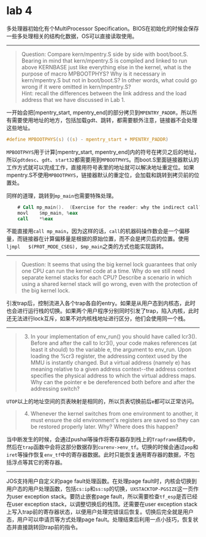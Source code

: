 # lab 4

多处理器初始化有个MultiProcessor Specification。BIOS在初始化的时候会保存一些多处理相关的结构化数据，OS可以直接读取使用。

---

> Question: Compare kern/mpentry.S side by side with boot/boot.S. Bearing in mind that kern/mpentry.S is compiled and linked to run above KERNBASE just like everything else in the kernel, what is the purpose of macro MPBOOTPHYS? Why is it necessary in kern/mpentry.S but not in boot/boot.S? In other words, what could go wrong if it were omitted in kern/mpentry.S?  
Hint: recall the differences between the link address and the load address that we have discussed in Lab 1.

一开始会把[mpentry_start, mpentry_end]的部分拷贝到`MPENTRY_PADDR`，所以所有需要使用地址的地方，包括加载gdt、跳转，都需要额外注意，链接器不会处理这些地址。

```c
#define MPBOOTPHYS(s) ((s) - mpentry_start + MPENTRY_PADDR)
```

`MPBOOTPHYS`用于计算[mpentry_start, mpentry_end]内的符号在拷贝之后的地址，所以`gdtdesc`、`gdt`、`start32`都需要用到`MPBOOTPHYS`。而boot.S里面链接器默认的工作方式就可以完成工作，直接用符号表里的地址就可以解决地址重定位。如果mpentry.S不使用`MPBOOTPHYS`，链接器默认的重定位，会加载和跳转到拷贝前的位置处。

同样的道理，跳转到`mp_main`也需要特殊处理。

```asm
	# Call mp_main().  (Exercise for the reader: why the indirect call?)
	movl    $mp_main, %eax
	call    *%eax
```

不能直接用`call mp_main`，因为这样的话，`call`的机器码操作数会是一个偏移量，而链接器在计算偏移量是根据的原始位置，而不会是拷贝后的位置。使用`ljmpl   $(PROT_MODE_CSEG), $mp_main`之类的方式也能实现跳转。

---

> Question: It seems that using the big kernel lock guarantees that only one CPU can run the kernel code at a time. Why do we still need separate kernel stacks for each CPU? Describe a scenario in which using a shared kernel stack will go wrong, even with the protection of the big kernel lock.

引发trap后，控制流进入各个trap各自的entry。如果是从用户态到内核态，此时也会进行运行栈的切换。如果两个用户程序分别同时引发了trap，陷入内核，此时还无法进行lock互斥，如果不对内核栈地址进行区分，他们会使用同一个栈。

---

> 3. In your implementation of env_run() you should have called lcr3(). Before and after the call to lcr3(), your code makes references (at least it should) to the variable e, the argument to env_run. Upon loading the %cr3 register, the addressing context used by the MMU is instantly changed. But a virtual address (namely e) has meaning relative to a given address context--the address context specifies the physical address to which the virtual address maps. Why can the pointer e be dereferenced both before and after the addressing switch?

`UTOP`以上的地址空间的页表映射是相同的，所以页表切换前后`e`都可以正常访问。

> 4. Whenever the kernel switches from one environment to another, it must ensure the old environment's registers are saved so they can be restored properly later. Why? Where does this happen?

当中断发生的时候，会通过pushal等操作将寄存器存到栈上的`Trapframe`结构中，然后在`trap`函数中会将这部分数据存到`curenv->env_tf`。切换的时候会通过`pop`和`iret`等操作恢复`env_tf`中的寄存器数据。此时只能恢复通用寄存器的数据，不包括浮点等其它的寄存器。

---

JOS支持用户自定义的page fault处理函数。在处理page fault时，内核会切换到用户态的用户处理函数，包括`cs:ip`和`ss:sp`的切换，`UXSTACKTOP-PGSIZE`这一页作为user exception stack。要防止嵌套page fault，所以需要检查`tf_esp`是否已经在user exception stack，以调整切换后的栈顶。还需要在user exception stack上写入trap前的寄存器状态，以便用户处理完错误后恢复。切换后完全就是用户态，用户可以申请页等方式处理page fault。处理结束后利用一点小技巧，恢复状态并直接跳转回trap前的指令。
